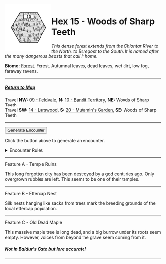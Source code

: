
<img align="left" width=150px src="/images/Hexes/hex15.png">
<h1>Hex 15 - Woods of Sharp Teeth</h1>

*This dense forest extends from the Chiontar River to the North, to Beregost to the South. It is named after the many dangerous beasts that call it home.*

**Biome:** <u>Forest</u>. Forest. Autumnal leaves, dead leaves, wet dirt, low fog, faraway ravens.

---

##### [Return to Map](https://saltygoo.github.io/2024/12/31/BGHex/)
Travel **NW:** [09 - Peldvale](/pages/BaldurHex/09-Peldvale), **N:** [10 - Bandit Territory](/pages/BaldurHex/10-OldRuins), **NE:** Woods of Sharp Teeth<br>
Travel **SW:** [14 - Larswood](/pages/BaldurHex/14-LarswoodStones), **S:** [20 - Mutamin's Garden](/pages/BaldurHex/20-Mutamin), **SE:** Woods of Sharp Teeth

 ---
 
<button id="generateText" >Generate Encounter</button> <br>

<span class="grey" id="result" style="height: 75px;"> Click the button above to generate an encounter. </span>

<details markdown="1">
<summary>Encounter Rules</summary>
Generate an encounter the first time the party goes to one of this hex's features and every 12 hours. Encounters can happen on the way to the location or at the destination. If an encounter would happen while the party rests, good survival skills while setting up camp make the encounter happen after the full rest is completed. Search the [Baldur's Gate Wiki](https://baldursgate.fandom.com/wiki/Baldur%27s_Gate_Wiki) for informations on named NPC. Do not hesitate to replace any named NPC by one the players have already met from time to time! It makes for a better story.
</details>

 ---

<span class="blacktitle"> Feature A - Temple Ruins</span>

This long forgotten city has been destroyed by a god centuries ago. Only overgrown rubbles are left. This seems to be one of their temples.

---

<span class="blacktitle"> Feature B - Ettercap Nest</span>

Silk nests hanging like sacks from trees mark the breeding grounds of the local ettercap population.

---

<span class="blacktitle"> Feature C - Old Dead Maple</span>

This massive maple tree is long dead, and a big burrow under its roots seem empty. However, voices from beyond the grave seem coming from it.

##### Not in Baldur's Gate but lore accurate!

---

<script>
    const climate1 = "Forest";
    const climate2 = "Forest";
</script>
<script src="/scripts/BGencounter.js"></script>

